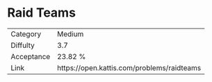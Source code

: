 # Raid Teams

<table>
    <tr>
        <td>Category</td>
        <td>Medium</td>
    </tr>
    <tr>
        <td>Diffulty</td>
        <td>3.7</td>
    </tr>
    <tr>
        <td>Acceptance</td>
        <td>23.82 %</td>
    </tr>
    <tr>
        <td>Link</td>
        <td>https://open.kattis.com/problems/raidteams</td>
    </tr>
</table>